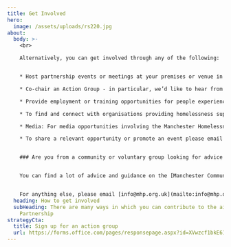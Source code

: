 ```yaml
---
title: Get Involved
hero:
  image: /assets/uploads/rs220.jpg
about:
  body: >-
    <br>

    Alternatively, you can get involved through any of the following:


    * Host partnership events or meetings at your premises or venue in central Manchester - email [info@mhp.org.uk](mailto:info@mhp.org.uk) with details. 

    * Co-chair an Action Group - in particular, we’d like to hear from those with personal experience of homelessness 

    * Provide employment or training opportunities for people experiencing homelessness – contact [info@mhp.org.uk](mailto:info@mhp.org.uk) 

    * To find and connect with organisations providing homelessness support in your area use [Macc’s directory](https://manchestercommunitycentral.org/directory?display_name=&combine=homelessness&postal_code=) 

    * Media: For media opportunities involving the Manchester Homelessness Partnership please email [info@mhp.org.uk](mailto:info@mhp.org.uk) or reach out to one of our [charity members](/#whos-involved) with enquiries for people who have personal experience of homelessness 

    * To share a relevant opportunity or promote an event please email [info@mcrcommunitycentral.org](mailto:info@mcrcommunitycentral.org)


    ### Are you from a community or voluntary group looking for advice or connections?


    You can find a lot of advice and guidance on the [Manchester Community Central](https://manchestercommunitycentral.org/support-groups) website, incuding on finding funding, developing a project or connecting with others. Information and support are also available through Macc’s dedicated telephone information service 0333 321 3021 (open from 10am to 4pm Monday to Friday); or by emailing [info@mcrcommunitycentral.org](mailto:info@mcrcommunitycentral.org) 


    For anything else, please email [info@mhp.org.uk](mailto:info@mhp.org.uk) and we will aim to respond to your email within 48 hours.
  heading: How to get involved
  subHeading: There are many ways in which you can contribute to the aims of the
    Partnership
strategyCta:
  title: Sign up for an action group
  url: https://forms.office.com/pages/responsepage.aspx?id=XVwzcf1bkE61VN8N5KjjQjkoCHBJKMVKuWG3gz25EypUM1gxNTZLNUgwS0tGNUhNVkExNUJPRkY5Ni4u
---
```

